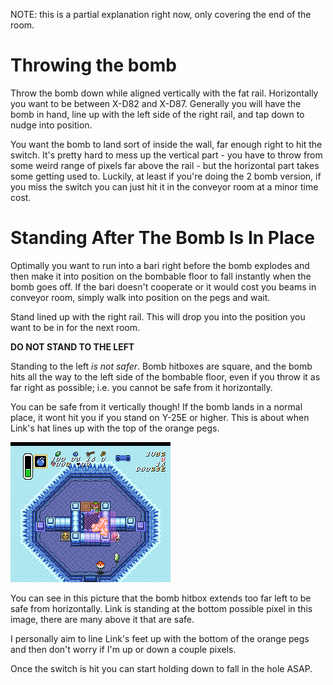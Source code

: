 NOTE: this is a partial explanation right now, only covering the end of the room.

# Throwing the bomb

Throw the bomb down while aligned vertically with the fat rail. Horizontally you want to be between X-D82 and X-D87. Generally you will have the bomb in hand, line up with the left side of the right rail, and tap down to nudge into position.

You want the bomb to land sort of inside the wall, far enough right to hit the switch. It's pretty hard to mess up the vertical part - you have to throw from some weird range of pixels far above the rail - but the horizontal part takes some getting used to. Luckily, at least if you're doing the 2 bomb version, if you miss the switch you can just hit it in the conveyor room at a minor time cost.

# Standing After The Bomb Is In Place

Optimally you want to run into a bari right before the bomb explodes and then make it into position on the bombable floor to fall instantly when the bomb goes off. If the bari doesn't cooperate or it would cost you beams in conveyor room, simply walk into position on the pegs and wait.

Stand lined up with the right rail. This will drop you into the position you want to be in for the next room.

**DO NOT STAND TO THE LEFT**

Standing to the left _is not safer_. Bomb hitboxes are square, and the bomb hits all the way to the left side of the bombable floor, even if you throw it as far right as possible; i.e. you cannot be safe from it horizontally.

You can be safe from it vertically though! If the bomb lands in a normal place, it wont hit you if you stand on Y-25E or higher. This is about when Link's hat lines up with the top of the orange pegs.

![final_position](../../images/ipbj/ipbj_final_position.png)

You can see in this picture that the bomb hitbox extends too far left to be safe from horizontally. Link is standing at the bottom possible pixel in this image, there are many above it that are safe.

I personally aim to line Link's feet up with the bottom of the orange pegs and then don't worry if I'm up or down a couple pixels.

Once the switch is hit you can start holding down to fall in the hole ASAP.
